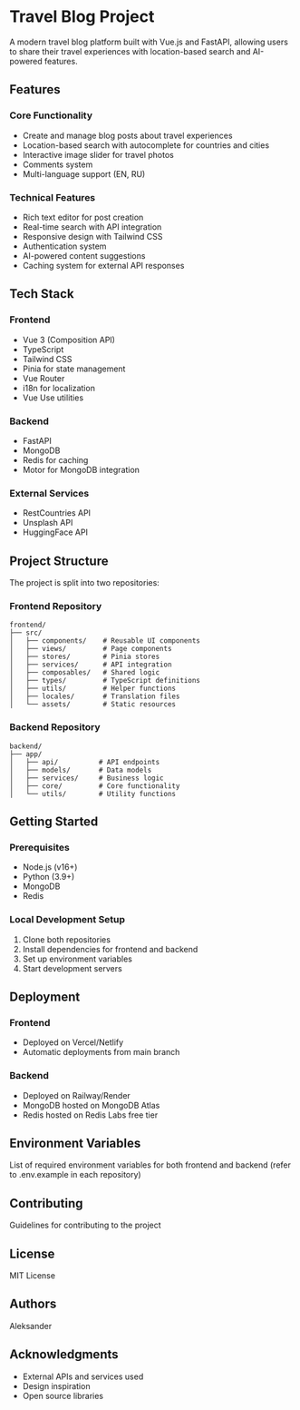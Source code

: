 # Travel Blog Project

A modern travel blog platform built with Vue.js and FastAPI, allowing users to share their travel experiences with location-based search and AI-powered features.

## Features

### Core Functionality
- Create and manage blog posts about travel experiences
- Location-based search with autocomplete for countries and cities
- Interactive image slider for travel photos
- Comments system
- Multi-language support (EN, RU)

### Technical Features
- Rich text editor for post creation
- Real-time search with API integration
- Responsive design with Tailwind CSS
- Authentication system
- AI-powered content suggestions
- Caching system for external API responses

## Tech Stack

### Frontend
- Vue 3 (Composition API)
- TypeScript
- Tailwind CSS
- Pinia for state management
- Vue Router
- i18n for localization
- Vue Use utilities

### Backend
- FastAPI
- MongoDB
- Redis for caching
- Motor for MongoDB integration

### External Services
- RestCountries API
- Unsplash API
- HuggingFace API

## Project Structure

The project is split into two repositories:

### Frontend Repository
```
frontend/
├── src/
│   ├── components/    # Reusable UI components
│   ├── views/         # Page components
│   ├── stores/        # Pinia stores
│   ├── services/      # API integration
│   ├── composables/   # Shared logic
│   ├── types/         # TypeScript definitions
│   ├── utils/         # Helper functions
│   ├── locales/       # Translation files
│   └── assets/        # Static resources
```

### Backend Repository
```
backend/
├── app/
│   ├── api/          # API endpoints
│   ├── models/       # Data models
│   ├── services/     # Business logic
│   ├── core/         # Core functionality
│   └── utils/        # Utility functions
```

## Getting Started

### Prerequisites
- Node.js (v16+)
- Python (3.9+)
- MongoDB
- Redis

### Local Development Setup
1. Clone both repositories
2. Install dependencies for frontend and backend
3. Set up environment variables
4. Start development servers

## Deployment

### Frontend
- Deployed on Vercel/Netlify
- Automatic deployments from main branch

### Backend
- Deployed on Railway/Render
- MongoDB hosted on MongoDB Atlas
- Redis hosted on Redis Labs free tier

## Environment Variables

List of required environment variables for both frontend and backend (refer to .env.example in each repository)

## Contributing

Guidelines for contributing to the project

## License

MIT License

## Authors

Aleksander

## Acknowledgments

- External APIs and services used
- Design inspiration
- Open source libraries
